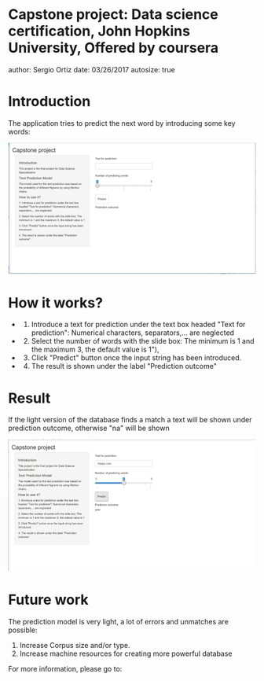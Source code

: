Capstone project: Data science certification, John Hopkins University, Offered by coursera
========================================================
author: Sergio Ortiz
date: 03/26/2017
autosize: true

Introduction
========================================================

The application tries to predict the next word by introducing some key words: 

![alt text](./Presentation-figure/Application.png)

How it works?
========================================================

- 1. Introduce a text for prediction under the text box headed "Text for prediction": Numerical characters, separators,... are neglected
- 2. Select the number of words with the slide box: The minimum is 1 and the maximum 3, the default value is 1"),
- 3. Click "Predict" button once the input string has been introduced.
- 4. The result is shown under the label "Prediction outcome"

Result
========================================================

If the light version of the database finds a match a text will be shown under prediction outcome, otherwise "na" will be shown 

![alt text](./Presentation-figure/Application_working.png)

Future work
========================================================

The prediction model is very light, a lot of errors and unmatches are possible:

1. Increase Corpus size and/or type.
2. Increase machine resources for creating more powerful database

For more information, please go to: 
